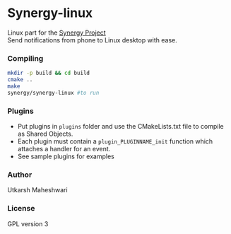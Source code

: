 # Synergy-linux
Linux part for the [Synergy Project](https://github.com/UtkarshMe/Synergy)  
Send notifications from phone to Linux desktop with ease.

### Compiling
```bash
mkdir -p build && cd build
cmake ..
make
synergy/synergy-linux #to run
```

### Plugins
- Put plugins in `plugins` folder and use the CMakeLists.txt file to compile
as Shared Objects.
- Each plugin must contain a `plugin_PLUGINNAME_init` function which attaches
a handler for an event.
- See sample plugins for examples

### Author
Utkarsh Maheshwari

### License
GPL version 3
